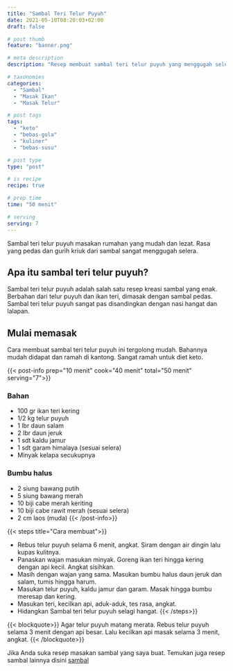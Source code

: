 ```yaml
---
title: "Sambal Teri Telur Puyuh"
date: 2021-05-10T08:20:03+02:00
draft: false

# post thumb
feature: "banner.png"

# meta description
description: "Resep membuat sambal teri telur puyuh yang menggugah selera. Sambal ini merupakan salah satu masakan rumahan yang mudah dibuat."

# taxonomies
categories:
  - "Sambal"
  - "Masak Ikan"
  - "Masak Telur"

# post tags
tags:
  - "keto"
  - "bebas-gula"
  - "kuliner"
  - "bebas-susu"

# post type
type: "post"

# is recipe
recipe: true

# prep time
time: "50 menit"

# serving
serving: 7
---
```

Sambal teri telur puyuh masakan rumahan yang mudah dan lezat. Rasa yang pedas dan gurih kriuk dari sambal sangat menggugah selera.

## Apa itu sambal teri telur puyuh?

Sambal teri telur puyuh adalah salah satu resep kreasi sambal yang enak. Berbahan dari telur puyuh dan ikan teri, dimasak dengan sambal pedas. Sambal teri telur puyuh sangat pas disandingkan dengan nasi hangat dan lalapan.

## Mulai memasak

Cara membuat sambal teri telur puyuh ini tergolong mudah. Bahannya mudah didapat dan ramah di kantong. Sangat ramah untuk diet keto.

{{< post-info prep="10 menit" cook="40 menit" total="50 menit" serving="7">}}

### Bahan

-   100 gr ikan teri kering
-   1/2 kg telur puyuh
-   1 lbr daun salam
-   2 lbr daun jeruk
-   1 sdt kaldu jamur
-   1 sdt garam himalaya (sesuai selera)
-   Minyak kelapa secukupnya

### Bumbu halus

-   2 siung bawang putih
-   5 siung bawang merah
-   10 biji cabe merah keriting
-   10 biji cabe rawit merah (sesuai selera)
-   2 cm laos (muda)
{{< /post-info>}}

{{< steps title="Cara membuat">}}
- Rebus telur puyuh selama 6 menit, angkat. Siram dengan air dingin lalu kupas kulitnya.
- Panaskan wajan masukan minyak. Goreng ikan teri hingga kering dengan api kecil. Angkat sisihkan.
- Masih dengan wajan yang sama. Masukan bumbu halus daun jeruk dan salam, tumis hingga harum.
- Masukan telur puyuh, kaldu jamur dan garam. Masak hingga bumbu meresap dan kering.
- Masukan teri, kecilkan api, aduk-aduk, tes rasa, angkat.
- Hidangkan Sambal teri telur puyuh selagi hangat.
{{< /steps>}}

{{< blockquote>}}
Agar telur puyuh matang merata. Rebus telur puyuh selama 3 menit dengan api besar. Lalu kecilkan api masak selama 3 menit, angkat.
{{< /blockquote>}}

Jika Anda suka resep masakan sambal yang saya buat. Temukan juga resep sambal lainnya disini [sambal](/categories/sambal/)